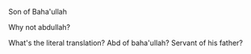 Son of Baha'ullah

Why not abdullah?

What's the literal translation? Abd of baha'ullah? Servant of his father?
